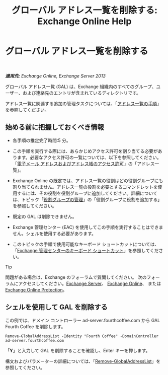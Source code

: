 ﻿---
title: 'グローバル アドレス一覧を削除する: Exchange Online Help'
TOCTitle: グローバル アドレス一覧を削除する
ms:assetid: 65d75b69-641b-4a37-a63c-47cf018f5f22
ms:mtpsurl: https://technet.microsoft.com/ja-jp/library/Bb232077(v=EXCHG.150)
ms:contentKeyID: 49896287
ms.date: 05/22/2018
mtps_version: v=EXCHG.150
ms.translationtype: HT
---

# グローバル アドレス一覧を削除する

 

_**適用先:** Exchange Online, Exchange Server 2013_

グローバル アドレス一覧 (GAL) は、Exchange 組織内のすべてのグループ、ユーザー、および連絡先のエントリが含まれているディレクトリです。

アドレス一覧に関連する追加の管理タスクについては、「[アドレス一覧の手順](address-list-procedures-exchange-2013-help.md)」を参照してください。

## 始める前に把握しておくべき情報

  - 各手順の推定完了時間:5 分。

  - この手順を実行する際には、あらかじめアクセス許可を割り当てる必要があります。必要なアクセス許可の一覧については、以下を参照してください。「[電子メール アドレスおよびアドレス帳のアクセス許可](email-address-and-address-book-permissions-exchange-2013-help.md)」の「アドレス一覧」。

  - Exchange Online の既定では、アドレス一覧の役割はどの役割グループにも割り当てられません。アドレス一覧の役割を必要とするコマンドレットを使用するには、その役割を役割グループに追加してください。詳細については、トピック「[役割グループの管理](manage-role-groups-exchange-2013-help.md)」の「役割グループに役割を追加する」を参照してください。

  - 既定の GAL は削除できません。

  - Exchange 管理センター (EAC) を使用してこの手順を実行することはできません。シェルを使用する必要があります。

  - このトピックの手順で使用可能なキーボード ショートカットについては、「[Exchange 管理センターのキーボード ショートカット](keyboard-shortcuts-in-the-exchange-admin-center-exchange-online-protection-help.md)」を参照してください。


> [!TIP]
> 問題がある場合は、Exchange のフォーラムで質問してください。 次のフォーラムにアクセスしてください。<A href="https://go.microsoft.com/fwlink/p/?linkid=60612">Exchange Server</A>、 <A href="https://go.microsoft.com/fwlink/p/?linkid=267542">Exchange Online</A>、 または <A href="https://go.microsoft.com/fwlink/p/?linkid=285351">Exchange Online Protection</A>。



## シェルを使用して GAL を削除する

この例では、ドメイン コントローラー ad-server.fourthcoffee.com から GAL Fourth Coffee を削除します。

    Remove-GlobalAddressList -Identity "Fourth Coffee" -DomainController ad-server.fourthcoffee.com

「**Y**」と入力して GAL を削除することを確認し、Enter キーを押します。

構文およびパラメーターの詳細については、「[Remove-GlobalAddressList](https://technet.microsoft.com/ja-jp/library/bb124368\(v=exchg.150\))」を参照してください。

